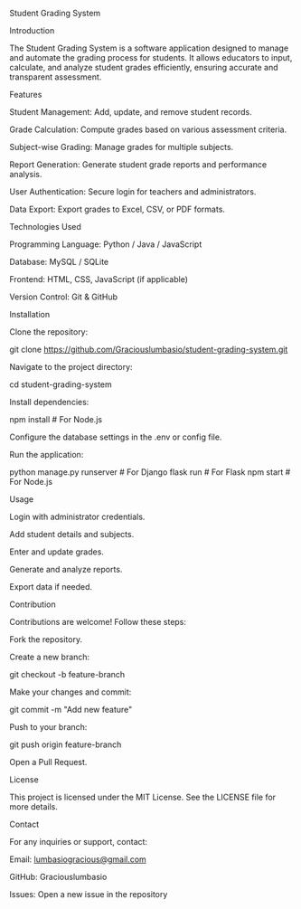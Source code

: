 Student Grading System

Introduction

The Student Grading System is a software application designed to manage and automate the grading process for students. It allows educators to input, calculate, and analyze student grades efficiently, ensuring accurate and transparent assessment.

Features

Student Management: Add, update, and remove student records.

Grade Calculation: Compute grades based on various assessment criteria.

Subject-wise Grading: Manage grades for multiple subjects.

Report Generation: Generate student grade reports and performance analysis.

User Authentication: Secure login for teachers and administrators.

Data Export: Export grades to Excel, CSV, or PDF formats.

Technologies Used

Programming Language: Python / Java / JavaScript

Database: MySQL / SQLite

Frontend: HTML, CSS, JavaScript (if applicable)

Version Control: Git & GitHub

Installation

Clone the repository:

git clone https://github.com/Graciouslumbasio/student-grading-system.git

Navigate to the project directory:

cd student-grading-system

Install dependencies:

npm install  # For Node.js

Configure the database settings in the .env or config file.

Run the application:

python manage.py runserver  # For Django
flask run  # For Flask
npm start  # For Node.js

Usage

Login with administrator credentials.

Add student details and subjects.

Enter and update grades.

Generate and analyze reports.

Export data if needed.

Contribution

Contributions are welcome! Follow these steps:

Fork the repository.

Create a new branch:

git checkout -b feature-branch

Make your changes and commit:

git commit -m "Add new feature"

Push to your branch:

git push origin feature-branch

Open a Pull Request.

License

This project is licensed under the MIT License. See the LICENSE file for more details.

Contact

For any inquiries or support, contact:

Email: lumbasiogracious@gmail.com

GitHub: Graciouslumbasio

Issues: Open a new issue in the repository
